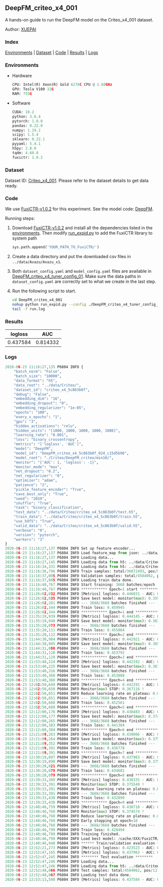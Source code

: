 ## DeepFM_criteo_x4_001

A hands-on guide to run the DeepFM model on the Criteo_x4_001 dataset.

Author: [XUEPAI](https://github.com/xue-pai)

### Index
[Environments](#Environments) | [Dataset](#Dataset) | [Code](#Code) | [Results](#Results) | [Logs](#Logs)

### Environments
+ Hardware

  ```python
  CPU: Intel(R) Xeon(R) Gold 6278C CPU @ 2.60GHz
  GPU: Tesla V100 32G
  RAM: 755G

  ```

+ Software

  ```python
  CUDA: 10.2
  python: 3.6.4
  pytorch: 1.0.0
  pandas: 0.22.0
  numpy: 1.19.2
  scipy: 1.5.4
  sklearn: 0.22.1
  pyyaml: 5.4.1
  h5py: 2.8.0
  tqdm: 4.60.0
  fuxictr: 1.0.2
  ```

### Dataset
Dataset ID: [Criteo_x4_001](https://github.com/openbenchmark/BARS/blob/master/ctr_prediction/datasets/Criteo/README.md#Criteo_x4_001). Please refer to the dataset details to get data ready.

### Code

We use [FuxiCTR-v1.0.2](https://github.com/xue-pai/FuxiCTR/tree/v1.0.2) for this experiment. See the model code: [DeepFM](https://github.com/xue-pai/FuxiCTR/blob/v1.0.2/fuxictr/pytorch/models/DeepFM.py).

Running steps:

1. Download [FuxiCTR-v1.0.2](https://github.com/xue-pai/FuxiCTR/archive/refs/tags/v1.0.2.zip) and install all the dependencies listed in the [environments](#environments). Then modify [run_expid.py](./run_expid.py#L5) to add the FuxiCTR library to system path
    
    ```python
    sys.path.append('YOUR_PATH_TO_FuxiCTR/')
    ```

2. Create a data directory and put the downloaded csv files in `../data/Avazu/Avazu_x1`.

3. Both `dataset_config.yaml` and `model_config.yaml` files are available in [DeepFM_criteo_x4_tuner_config_01](./DeepFM_criteo_x4_tuner_config_01). Make sure the data paths in `dataset_config.yaml` are correctly set to what we create in the last step.

4. Run the following script to start.

    ```bash
    cd DeepFM_criteo_x4_001
    nohup python run_expid.py --config ./DeepFM_criteo_x4_tuner_config_01 --expid DeepFM_criteo_x4_024_626165ea --gpu 0 > run.log &
    tail -f run.log
    ```

### Results

| logloss | AUC  |
|:--------------------:|:--------------------:|
| 0.437584 | 0.814332  |


### Logs
```python
2020-06-23 11:16:27,135 P6804 INFO {
    "batch_norm": "False",
    "batch_size": "10000",
    "data_format": "h5",
    "data_root": "../data/Criteo/",
    "dataset_id": "criteo_x4_5c863b0f",
    "debug": "False",
    "embedding_dim": "16",
    "embedding_dropout": "0",
    "embedding_regularizer": "1e-05",
    "epochs": "100",
    "every_x_epochs": "1",
    "gpu": "3",
    "hidden_activations": "relu",
    "hidden_units": "[1000, 1000, 1000, 1000, 1000]",
    "learning_rate": "0.001",
    "loss": "binary_crossentropy",
    "metrics": "['logloss', 'AUC']",
    "model": "DeepFM",
    "model_id": "DeepFM_criteo_x4_5c863b0f_024_c15d5b96",
    "model_root": "./Criteo/DeepFM_criteo/min10/",
    "monitor": "{'AUC': 1, 'logloss': -1}",
    "monitor_mode": "max",
    "net_dropout": "0.2",
    "net_regularizer": "0",
    "optimizer": "adam",
    "patience": "2",
    "pickle_feature_encoder": "True",
    "save_best_only": "True",
    "seed": "2019",
    "shuffle": "True",
    "task": "binary_classification",
    "test_data": "../data/Criteo/criteo_x4_5c863b0f/test.h5",
    "train_data": "../data/Criteo/criteo_x4_5c863b0f/train.h5",
    "use_hdf5": "True",
    "valid_data": "../data/Criteo/criteo_x4_5c863b0f/valid.h5",
    "verbose": "0",
    "version": "pytorch",
    "workers": "3"
}
2020-06-23 11:16:27,137 P6804 INFO Set up feature encoder...
2020-06-23 11:16:27,137 P6804 INFO Load feature_map from json: ../data/Criteo/criteo_x4_5c863b0f/feature_map.json
2020-06-23 11:16:27,137 P6804 INFO Loading data...
2020-06-23 11:16:27,145 P6804 INFO Loading data from h5: ../data/Criteo/criteo_x4_5c863b0f/train.h5
2020-06-23 11:16:34,331 P6804 INFO Loading data from h5: ../data/Criteo/criteo_x4_5c863b0f/valid.h5
2020-06-23 11:16:36,796 P6804 INFO Train samples: total/36672493, pos/9396350, neg/27276143, ratio/25.62%
2020-06-23 11:16:37,005 P6804 INFO Validation samples: total/4584062, pos/1174544, neg/3409518, ratio/25.62%
2020-06-23 11:16:37,005 P6804 INFO Loading train data done.
2020-06-23 11:16:40,767 P6804 INFO Start training: 3668 batches/epoch
2020-06-23 11:16:40,767 P6804 INFO ************ Epoch=1 start ************
2020-06-23 11:26:02,032 P6804 INFO [Metrics] logloss: 0.446031 - AUC: 0.805445
2020-06-23 11:26:02,035 P6804 INFO Save best model: monitor(max): 0.359414
2020-06-23 11:26:02,281 P6804 INFO --- 3668/3668 batches finished ---
2020-06-23 11:26:02,344 P6804 INFO Train loss: 0.459945
2020-06-23 11:26:02,344 P6804 INFO ************ Epoch=1 end ************
2020-06-23 11:35:19,939 P6804 INFO [Metrics] logloss: 0.444145 - AUC: 0.807468
2020-06-23 11:35:19,940 P6804 INFO Save best model: monitor(max): 0.363323
2020-06-23 11:35:20,073 P6804 INFO --- 3668/3668 batches finished ---
2020-06-23 11:35:20,111 P6804 INFO Train loss: 0.455084
2020-06-23 11:35:20,112 P6804 INFO ************ Epoch=2 end ************
2020-06-23 11:44:30,984 P6804 INFO [Metrics] logloss: 0.442921 - AUC: 0.808500
2020-06-23 11:44:30,985 P6804 INFO Save best model: monitor(max): 0.365580
2020-06-23 11:44:31,080 P6804 INFO --- 3668/3668 batches finished ---
2020-06-23 11:44:31,128 P6804 INFO Train loss: 0.453792
2020-06-23 11:44:31,129 P6804 INFO ************ Epoch=3 end ************
2020-06-23 11:53:40,224 P6804 INFO [Metrics] logloss: 0.442192 - AUC: 0.809317
2020-06-23 11:53:40,225 P6804 INFO Save best model: monitor(max): 0.367125
2020-06-23 11:53:40,316 P6804 INFO --- 3668/3668 batches finished ---
2020-06-23 11:53:40,360 P6804 INFO Train loss: 0.453088
2020-06-23 11:53:40,360 P6804 INFO ************ Epoch=4 end ************
2020-06-23 12:02:50,649 P6804 INFO [Metrics] logloss: 0.442291 - AUC: 0.809407
2020-06-23 12:02:50,650 P6804 INFO Monitor(max) STOP: 0.367116 !
2020-06-23 12:02:50,651 P6804 INFO Reduce learning rate on plateau: 0.000100
2020-06-23 12:02:50,651 P6804 INFO --- 3668/3668 batches finished ---
2020-06-23 12:02:50,688 P6804 INFO Train loss: 0.452561
2020-06-23 12:02:50,689 P6804 INFO ************ Epoch=5 end ************
2020-06-23 12:12:00,176 P6804 INFO [Metrics] logloss: 0.438483 - AUC: 0.813303
2020-06-23 12:12:00,177 P6804 INFO Save best model: monitor(max): 0.374820
2020-06-23 12:12:00,265 P6804 INFO --- 3668/3668 batches finished ---
2020-06-23 12:12:00,303 P6804 INFO Train loss: 0.441384
2020-06-23 12:12:00,304 P6804 INFO ************ Epoch=6 end ************
2020-06-23 12:21:09,263 P6804 INFO [Metrics] logloss: 0.438066 - AUC: 0.813774
2020-06-23 12:21:09,264 P6804 INFO Save best model: monitor(max): 0.375708
2020-06-23 12:21:09,352 P6804 INFO --- 3668/3668 batches finished ---
2020-06-23 12:21:09,391 P6804 INFO Train loss: 0.436778
2020-06-23 12:21:09,391 P6804 INFO ************ Epoch=7 end ************
2020-06-23 12:30:19,897 P6804 INFO [Metrics] logloss: 0.437963 - AUC: 0.813896
2020-06-23 12:30:19,898 P6804 INFO Save best model: monitor(max): 0.375933
2020-06-23 12:30:20,021 P6804 INFO --- 3668/3668 batches finished ---
2020-06-23 12:30:20,079 P6804 INFO Train loss: 0.434601
2020-06-23 12:30:20,079 P6804 INFO ************ Epoch=8 end ************
2020-06-23 12:39:33,389 P6804 INFO [Metrics] logloss: 0.438155 - AUC: 0.813705
2020-06-23 12:39:33,391 P6804 INFO Monitor(max) STOP: 0.375549 !
2020-06-23 12:39:33,391 P6804 INFO Reduce learning rate on plateau: 0.000010
2020-06-23 12:39:33,391 P6804 INFO --- 3668/3668 batches finished ---
2020-06-23 12:39:33,430 P6804 INFO Train loss: 0.432899
2020-06-23 12:39:33,430 P6804 INFO ************ Epoch=9 end ************
2020-06-23 12:48:46,759 P6804 INFO [Metrics] logloss: 0.438718 - AUC: 0.813293
2020-06-23 12:48:46,760 P6804 INFO Monitor(max) STOP: 0.374574 !
2020-06-23 12:48:46,760 P6804 INFO Reduce learning rate on plateau: 0.000001
2020-06-23 12:48:46,760 P6804 INFO Early stopping at epoch=10
2020-06-23 12:48:46,760 P6804 INFO --- 3668/3668 batches finished ---
2020-06-23 12:48:46,799 P6804 INFO Train loss: 0.428494
2020-06-23 12:48:46,799 P6804 INFO Training finished.
2020-06-23 12:48:46,799 P6804 INFO Load best model: /cache/XXX/FuxiCTR/benchmarks/Criteo/DeepFM_criteo/min10/criteo_x4_5c863b0f/DeepFM_criteo_x4_5c863b0f_024_c15d5b96_model.ckpt
2020-06-23 12:48:46,948 P6804 INFO ****** Train/validation evaluation ******
2020-06-23 12:52:21,273 P6804 INFO [Metrics] logloss: 0.423523 - AUC: 0.829712
2020-06-23 12:52:47,165 P6804 INFO [Metrics] logloss: 0.437963 - AUC: 0.813896
2020-06-23 12:52:47,245 P6804 INFO ******** Test evaluation ********
2020-06-23 12:52:47,246 P6804 INFO Loading data...
2020-06-23 12:52:47,246 P6804 INFO Loading data from h5: ../data/Criteo/criteo_x4_5c863b0f/test.h5
2020-06-23 12:52:48,066 P6804 INFO Test samples: total/4584062, pos/1174544, neg/3409518, ratio/25.62%
2020-06-23 12:52:48,067 P6804 INFO Loading test data done.
2020-06-23 12:53:13,508 P6804 INFO [Metrics] logloss: 0.437584 - AUC: 0.814332

```
